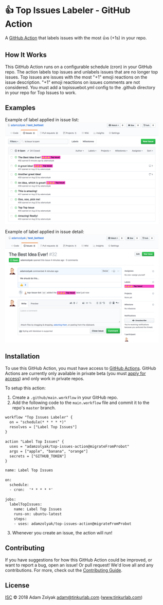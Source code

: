 # 👍 Top Issues Labeler - GitHub Action

A [GitHub Action](https://github.com/features/actions) that labels issues with the most 👍s (+1s) in your repo.

## How It Works

This GitHub Action runs on a configurable schedule (cron) in your GitHub repo. The action labels top issues and unlabels issues that are no longer top issues. Top issues are issues with the most "+1" emoji reactions on the issue description. "+1" emoji reactions on issues comments are not considered. You must add a topissuebot.yml config to the .github directory in your repo for Top Issues to work.

## Examples

Example of label applied in issue list:
![GitHub Logo](./docs/issue_list.png)

Example of label applied in issue detail:
![GitHub Logo](./docs/issue_detail.png)

## Installation

To use this GitHub Action, you must have access to [GitHub Actions](https://github.com/features/actions). GitHub Actions are currently only available in private beta (you must [apply for access](https://github.com/features/actions)) and only work in private repos.

To setup this action:

1. Create a `.github/main.workflow` in your GitHub repo.
2. Add the following code to the `main.workflow` file and commit it to the repo's `master` branch.

```
workflow "Top Issues Labeler" {
  on = "schedule(* * * * *)"
  resolves = ["Label Top Issues"]
}

action "Label Top Issues" {
  uses = "adamzolyak/top-issues-action@migrateFromProbot"
  args = ["apple", "banana", "orange"]
  secrets = ["GITHUB_TOKEN"]
}
```

```
name: Label Top Issues

on:
  schedule:
  - cron:  '* * * * *'

jobs:
  labelTopIssues:
    name: Label Top Issues
    runs-on: ubuntu-latest
    steps:
    - uses: adamzolyak/top-issues-action@migrateFromProbot
```

3. Whenever you create an issue, the action will run!

## Contributing

If you have suggestions for how this GitHub Action could be improved, or want to report a bug, open an issue! Or pull request! We'd love all and any contributions. For more, check out the [Contributing Guide](CONTRIBUTING.md).

## License

[ISC](LICENSE) © 2018 Adam Zolyak <adam@tinkurlab.com> (www.tinkurlab.com)
